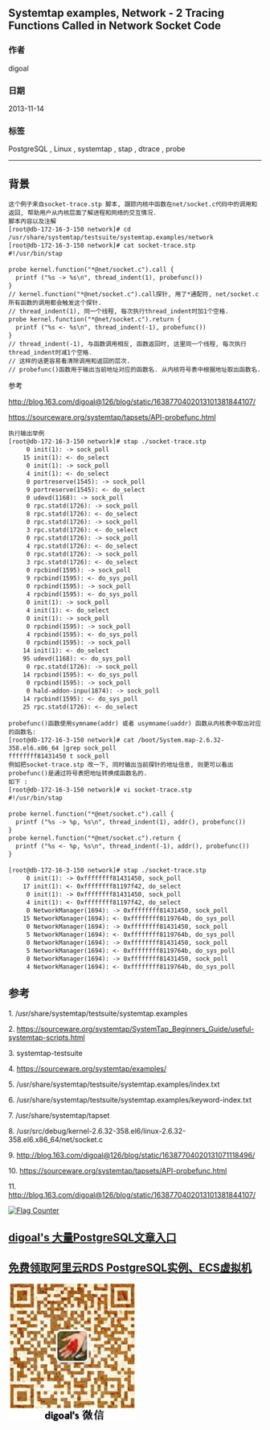 ## Systemtap examples, Network - 2 Tracing Functions Called in Network Socket Code  
                                                                                                     
### 作者                                                                                                 
digoal                                                                                                   
                                                                                               
### 日期                                                                                                                  
2013-11-14                                                                                            
                                                                                                
### 标签                                                                                               
PostgreSQL , Linux , systemtap , stap , dtrace , probe                                                                                                
                                                                                                                                 
----                                                                                                         
                                                                                                                                             
## 背景         
```  
这个例子来自socket-trace.stp 脚本, 跟踪内核中函数在net/socket.c代码中的调用和返回, 帮助用户从内核层面了解进程和网络的交互情况.  
脚本内容以及注解  
[root@db-172-16-3-150 network]# cd /usr/share/systemtap/testsuite/systemtap.examples/network  
[root@db-172-16-3-150 network]# cat socket-trace.stp   
#!/usr/bin/stap  
  
probe kernel.function("*@net/socket.c").call {  
  printf ("%s -> %s\n", thread_indent(1), probefunc())  
}  
// kernel.function("*@net/socket.c").call探针, 用了*通配符, net/socket.c所有函数的调用都会触发这个探针.  
// thread_indent(1), 同一个线程, 每次执行thread_indent时加1个空格.   
probe kernel.function("*@net/socket.c").return {  
  printf ("%s <- %s\n", thread_indent(-1), probefunc())  
}  
// thread_indent(-1), 与函数调用相反, 函数返回时, 这里同一个线程, 每次执行thread_indent时减1个空格.   
// 这样的话更容易看清除调用和返回的层次.  
// probefunc()函数用于输出当前地址对应的函数名. 从内核符号表中根据地址取出函数名.  
```  
  
参考  
  
http://blog.163.com/digoal@126/blog/static/1638770402013101381844107/  
  
https://sourceware.org/systemtap/tapsets/API-probefunc.html  
  
```  
执行输出举例  
[root@db-172-16-3-150 network]# stap ./socket-trace.stp   
     0 init(1): -> sock_poll  
    15 init(1): <- do_select  
     0 init(1): -> sock_poll  
     4 init(1): <- do_select  
     0 portreserve(1545): -> sock_poll  
     9 portreserve(1545): <- do_select  
     0 udevd(1168): -> sock_poll  
     0 rpc.statd(1726): -> sock_poll  
     8 rpc.statd(1726): <- do_select  
     0 rpc.statd(1726): -> sock_poll  
     3 rpc.statd(1726): <- do_select  
     0 rpc.statd(1726): -> sock_poll  
     4 rpc.statd(1726): <- do_select  
     0 rpc.statd(1726): -> sock_poll  
     3 rpc.statd(1726): <- do_select  
     0 rpcbind(1595): -> sock_poll  
     9 rpcbind(1595): <- do_sys_poll  
     0 rpcbind(1595): -> sock_poll  
     4 rpcbind(1595): <- do_sys_poll  
     0 init(1): -> sock_poll  
     4 init(1): <- do_select  
     0 init(1): -> sock_poll  
     0 rpcbind(1595): -> sock_poll  
     4 rpcbind(1595): <- do_sys_poll  
     0 rpcbind(1595): -> sock_poll  
    14 init(1): <- do_select  
    95 udevd(1168): <- do_sys_poll  
     0 rpc.statd(1726): -> sock_poll  
    14 rpcbind(1595): <- do_sys_poll  
     0 rpcbind(1595): -> sock_poll  
     0 hald-addon-inpu(1874): -> sock_poll  
    14 rpcbind(1595): <- do_sys_poll  
    25 rpc.statd(1726): <- do_select  
  
probefunc()函数使用symname(addr) 或者 usymname(uaddr) 函数从内核表中取出对应的函数名:  
[root@db-172-16-3-150 network]# cat /boot/System.map-2.6.32-358.el6.x86_64 |grep sock_poll  
ffffffff81431450 t sock_poll  
例如把socket-trace.stp 改一下, 同时输出当前探针的地址信息, 则更可以看出probefunc()是通过符号表把地址转换成函数名的.  
如下 :   
[root@db-172-16-3-150 network]# vi socket-trace.stp   
#!/usr/bin/stap  
  
probe kernel.function("*@net/socket.c").call {  
  printf ("%s -> %p, %s\n", thread_indent(1), addr(), probefunc())  
}  
probe kernel.function("*@net/socket.c").return {  
  printf ("%s <- %p, %s\n", thread_indent(-1), addr(), probefunc())  
}  
  
[root@db-172-16-3-150 network]# stap ./socket-trace.stp   
     0 init(1): -> 0xffffffff81431450, sock_poll  
    17 init(1): <- 0xffffffff81197f42, do_select  
     0 init(1): -> 0xffffffff81431450, sock_poll  
     4 init(1): <- 0xffffffff81197f42, do_select  
     0 NetworkManager(1694): -> 0xffffffff81431450, sock_poll  
    15 NetworkManager(1694): <- 0xffffffff8119764b, do_sys_poll  
     0 NetworkManager(1694): -> 0xffffffff81431450, sock_poll  
     5 NetworkManager(1694): <- 0xffffffff8119764b, do_sys_poll  
     0 NetworkManager(1694): -> 0xffffffff81431450, sock_poll  
     5 NetworkManager(1694): <- 0xffffffff8119764b, do_sys_poll  
     0 NetworkManager(1694): -> 0xffffffff81431450, sock_poll  
     4 NetworkManager(1694): <- 0xffffffff8119764b, do_sys_poll  
```  
  
## 参考  
1\. /usr/share/systemtap/testsuite/systemtap.examples  
  
2\. https://sourceware.org/systemtap/SystemTap_Beginners_Guide/useful-systemtap-scripts.html  
  
3\. systemtap-testsuite  
  
4\. https://sourceware.org/systemtap/examples/  
  
5\. /usr/share/systemtap/testsuite/systemtap.examples/index.txt  
  
6\. /usr/share/systemtap/testsuite/systemtap.examples/keyword-index.txt  
  
7\. /usr/share/systemtap/tapset  
  
8\. /usr/src/debug/kernel-2.6.32-358.el6/linux-2.6.32-358.el6.x86_64/net/socket.c  
  
9\. http://blog.163.com/digoal@126/blog/static/16387704020131071118496/  
  
10\. https://sourceware.org/systemtap/tapsets/API-probefunc.html  
  
11\. http://blog.163.com/digoal@126/blog/static/1638770402013101381844107/  
    
  
<a rel="nofollow" href="http://info.flagcounter.com/h9V1"  ><img src="http://s03.flagcounter.com/count/h9V1/bg_FFFFFF/txt_000000/border_CCCCCC/columns_2/maxflags_12/viewers_0/labels_0/pageviews_0/flags_0/"  alt="Flag Counter"  border="0"  ></a>  
  
  
  
  
  
  
## [digoal's 大量PostgreSQL文章入口](https://github.com/digoal/blog/blob/master/README.md "22709685feb7cab07d30f30387f0a9ae")
  
  
## [免费领取阿里云RDS PostgreSQL实例、ECS虚拟机](https://free.aliyun.com/ "57258f76c37864c6e6d23383d05714ea")
  
  
![digoal's weixin](../pic/digoal_weixin.jpg "f7ad92eeba24523fd47a6e1a0e691b59")
  
